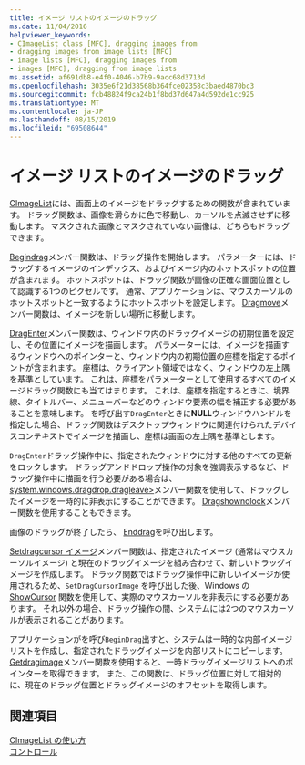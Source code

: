 ```yaml
---
title: イメージ リストのイメージのドラッグ
ms.date: 11/04/2016
helpviewer_keywords:
- CImageList class [MFC], dragging images from
- dragging images from image lists [MFC]
- image lists [MFC], dragging images from
- images [MFC], dragging from image lists
ms.assetid: af691db8-e4f0-4046-b7b9-9acc68d3713d
ms.openlocfilehash: 3035e6f21d38568b364fce02358c3baed4870bc3
ms.sourcegitcommit: fcb48824f9ca24b1f8bd37d647a4d592de1cc925
ms.translationtype: MT
ms.contentlocale: ja-JP
ms.lasthandoff: 08/15/2019
ms.locfileid: "69508644"
---
```

# <a name="dragging-images-from-an-image-list"></a>イメージ リストのイメージのドラッグ

[CImageList](../mfc/reference/cimagelist-class.md)には、画面上のイメージをドラッグするための関数が含まれています。 ドラッグ関数は、画像を滑らかに色で移動し、カーソルを点滅させずに移動します。 マスクされた画像とマスクされていない画像は、どちらもドラッグできます。

[Begindrag](../mfc/reference/cimagelist-class.md#begindrag)メンバー関数は、ドラッグ操作を開始します。 パラメーターには、ドラッグするイメージのインデックス、およびイメージ内のホットスポットの位置が含まれます。 ホットスポットは、ドラッグ関数が画像の正確な画面位置として認識する1つのピクセルです。 通常、アプリケーションは、マウスカーソルのホットスポットと一致するようにホットスポットを設定します。 [Dragmove](../mfc/reference/cimagelist-class.md#dragmove)メンバー関数は、イメージを新しい場所に移動します。

[DragEnter](../mfc/reference/cimagelist-class.md#dragenter)メンバー関数は、ウィンドウ内のドラッグイメージの初期位置を設定し、その位置にイメージを描画します。 パラメーターには、イメージを描画するウィンドウへのポインターと、ウィンドウ内の初期位置の座標を指定するポイントが含まれます。 座標は、クライアント領域ではなく、ウィンドウの左上隅を基準としています。 これは、座標をパラメーターとして使用するすべてのイメージドラッグ関数にも当てはまります。 これは、座標を指定するときに、境界線、タイトルバー、メニューバーなどのウィンドウ要素の幅を補正する必要があることを意味します。 を呼び出す`DragEnter`ときに**NULL**ウィンドウハンドルを指定した場合、ドラッグ関数はデスクトップウィンドウに関連付けられたデバイスコンテキストでイメージを描画し、座標は画面の左上隅を基準とします。

`DragEnter`ドラッグ操作中に、指定されたウィンドウに対する他のすべての更新をロックします。 ドラッグアンドドロップ操作の対象を強調表示するなど、ドラッグ操作中に描画を行う必要がある場合は、 [system.windows.dragdrop.dragleave>](../mfc/reference/cimagelist-class.md#dragleave)メンバー関数を使用して、ドラッグしたイメージを一時的に非表示にすることができます。 [Dragshownolock](../mfc/reference/cimagelist-class.md#dragshownolock)メンバー関数を使用することもできます。

画像のドラッグが終了したら、 [Enddrag](../mfc/reference/cimagelist-class.md#enddrag)を呼び出します。

[Setdragcursor イメージ](../mfc/reference/cimagelist-class.md#setdragcursorimage)メンバー関数は、指定されたイメージ (通常はマウスカーソルイメージ) と現在のドラッグイメージを組み合わせて、新しいドラッグイメージを作成します。 ドラッグ関数ではドラッグ操作中に新しいイメージが使用されるため、`SetDragCursorImage` を呼び出した後、Windows の [ShowCursor](/windows/win32/api/winuser/nf-winuser-showcursor) 関数を使用して、実際のマウスカーソルを非表示にする必要があります。 それ以外の場合、ドラッグ操作の間、システムには2つのマウスカーソルが表示されることがあります。

アプリケーションがを呼び`BeginDrag`出すと、システムは一時的な内部イメージリストを作成し、指定されたドラッグイメージを内部リストにコピーします。 [Getdragimage](../mfc/reference/cimagelist-class.md#getdragimage)メンバー関数を使用すると、一時ドラッグイメージリストへのポインターを取得できます。 また、この関数は、ドラッグ位置に対して相対的に、現在のドラッグ位置とドラッグイメージのオフセットを取得します。

## <a name="see-also"></a>関連項目

[CImageList の使い方](../mfc/using-cimagelist.md)<br/>
[コントロール](../mfc/controls-mfc.md)
